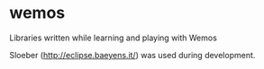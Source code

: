 # wemos
Libraries written while learning and playing with Wemos

Sloeber (http://eclipse.baeyens.it/) was used during development.
